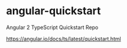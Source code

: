 # angular-quickstart
Angular 2 TypeScript Quickstart Repo

https://angular.io/docs/ts/latest/quickstart.html
